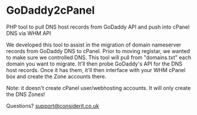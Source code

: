 # GoDaddy2cPanel
PHP tool to pull DNS host records from GoDaddy API and push into cPanel DNS via WHM API

We developed this tool to assist in the migration of domain nameserver records from GoDaddy DNS to cPanel. Prior to moving registar, we wanted to make sure we controlled DNS. This tool will pull from "domains.txt" each domain you want to migrate. It'll then probe GoDaddy's API for the DNS host records. Once it has them, it'll then interface with your WHM cPanel box and create the Zone accounts there.

Note: it doesn't create cPanel user/webhosting accounts. It will only create the DNS Zones!

Questions? support@considerit.co.uk
